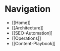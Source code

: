 # Navigation

- [[Home]]
- [[Architecture]]
- [[SEO-Automation]]
- [[Operations]]
- [[Content-Playbook]]
